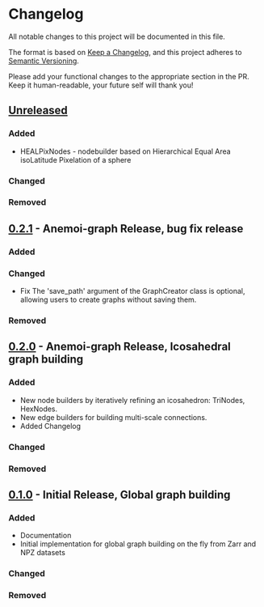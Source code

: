 # Changelog

All notable changes to this project will be documented in this file.

The format is based on [Keep a Changelog](https://keepachangelog.com/en/1.1.0/),
and this project adheres to [Semantic Versioning](https://semver.org/spec/v2.0.0.html).

Please add your functional changes to the appropriate section in the PR.
Keep it human-readable, your future self will thank you!

## [Unreleased]

### Added
- HEALPixNodes - nodebuilder based on Hierarchical Equal Area isoLatitude Pixelation of a sphere
### Changed

### Removed

## [0.2.1] - Anemoi-graph Release, bug fix release

### Added

### Changed
- Fix The 'save_path' argument of the GraphCreator class is optional, allowing users to create graphs without saving them.

### Removed

## [0.2.0] - Anemoi-graph Release, Icosahedral graph building

### Added
- New node builders by iteratively refining an icosahedron: TriNodes, HexNodes.
- New edge builders for building multi-scale connections.
- Added Changelog

### Changed

### Removed

## [0.1.0] - Initial Release, Global graph building

### Added
- Documentation
- Initial implementation for global graph building on the fly from Zarr and NPZ datasets

### Changed

### Removed

<!-- Add Git Diffs for Links above -->
[unreleased]: https://github.com/ecmwf/anemoi-graphs/compare/0.2.1...HEAD
[0.2.1]: https://github.com/ecmwf/anemoi-graphs/compare/0.2.0...0.2.1
[0.2.0]: https://github.com/ecmwf/anemoi-graphs/compare/0.1.0...0.2.0
[0.1.0]: https://github.com/ecmwf/anemoi-graphs/releases/tag/0.1.0
